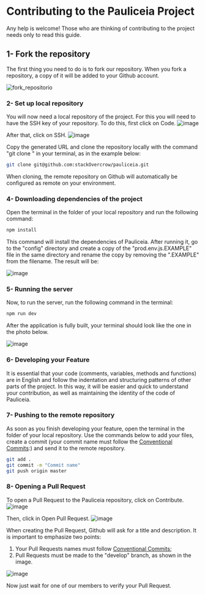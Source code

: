 # Contributing to the Pauliceia Project

Any help is welcome! Those who are thinking of contributing to the project needs only to read this guide.

## 1- Fork the repository

The first thing you need to do is to fork our repository. When you fork a repository, a copy of it will be added to your Github account.

![fork_repositorio](https://user-images.githubusercontent.com/55334621/118742818-7d476b80-b827-11eb-880e-343213049953.png)

### 2- Set up local repository

You will now need a local repository of the project. For this you will need to have the SSH key of your repository. To do this, first click on Code. 
![image](https://user-images.githubusercontent.com/55334621/118745672-0e6d1100-b82d-11eb-8bf2-d79d79c6a55b.png)

After that, click on SSH. 
![image](https://user-images.githubusercontent.com/55334621/118745776-52601600-b82d-11eb-886a-72fb9f9b96e3.png)

Copy the generated URL and clone the repository locally with the command "git clone <SSH>" in your terminal, as in the example below:
``` bash
git clone git@github.com:stackOvercrow/pauliceia.git
```
  
When cloning, the remote repository on Github will automatically be configured as remote on your environment.
  
### 4- Downloading dependencies of the project

Open the terminal in the folder of your local repository and run the following command:

``` bash
npm install 
```

This command will install the dependencies of Pauliceia. After running it, go to the "config" directory and create a copy of the "prod.env.js.EXAMPLE" file  in the same directory and rename the copy by removing the ".EXAMPLE" from the filename. The result will be:

![image](https://user-images.githubusercontent.com/55334621/141160923-7f3b2999-d22b-4529-a5d9-94960e310f20.png)
  
### 5- Running the server
  
Now, to run the server, run the following command in the terminal:

``` bash
npm run dev 
```

After the application is fully built, your terminal should look like the one in the photo below. 

![image](https://user-images.githubusercontent.com/55334621/140801701-31b7cfff-2d03-4553-9fbb-a24e9ec781ae.png)
  
### 6- Developing your Feature
 
It is essential that your code (comments, variables, methods and functions) are in English and follow the indentation and structuring patterns of other parts of the project. In this way, it will be easier and quick to understand your contribution, as well as maintaining the identity of the code of Pauliceia. 

### 7- Pushing to the remote repository
 
As soon as you finish developing your feature, open the terminal in the folder of your local repository. Use the commands below to add your files, create a commit (your commit name must follow the [Conventional Commits](https://www.conventionalcommits.org/en/v1.0.0-beta.2/):) and send it to the remote repository.
  
``` bash
git add .
git commit -m "Commit name"
git push origin master
```

### 8- Opening a Pull Request

To open a Pull Request to the Pauliceia repository, click on Contribute.
![image](https://user-images.githubusercontent.com/55334621/118753891-44fe5800-b83c-11eb-8034-7fcb13653800.png)
  
Then, click in Open Pull Request.
![image](https://user-images.githubusercontent.com/55334621/118753519-935f2700-b83b-11eb-90e1-76726c946709.png)

When creating the Pull Request, Github will ask for a title and description. It is important to emphasize two points: 
  1. Your Pull Requests names must follow [Conventional Commits](https://www.conventionalcommits.org/en/v1.0.0-beta.2/);
  2. Pull Requests must be made to the "develop" branch, as shown in the image. 
 
![image](https://user-images.githubusercontent.com/55334621/140802850-4dadfeb0-2139-4181-a070-179a4cadddfb.png)
  
Now just wait for one of our members to verify your Pull Request.
